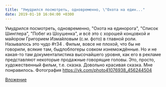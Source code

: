 ```yaml
---
title: "Умудрился посмотреть, одновременно, \"Охота на един..."
date: 2019-01-10 16:04:00 +0300
---
```


Умудрился посмотреть, одновременно, "Охота на единорога", "Список Шинглера", "Побег из Шоушенка", и всё это с хорошей концовкой и майором Григорием Измайловым (с.м. фото) в главной роли. Называлось это чудо #т34 . Фильм, вовсе не плохой, что бы не говорили, всякие там, быдлоблогеры совком изнемождённые. Но и не какая-то там документалистика высочайшего уровня, как его в рекламе представляют некоторые продажные говорящие головы. Это, просто, художественный фильм, т.е. сказка. Довольно красивая сказка. Мне понравилось.
Фотография
https://vk.com/photo41076938_456244504

[Вложение](https://vk.com/photo41076938_456244504)
